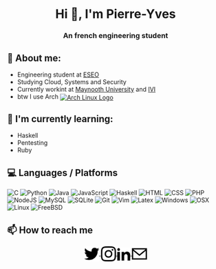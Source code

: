 <!--
**yttrion/yttrion** is a ✨ _special_ ✨ repository because its `README.md` (this file) appears on your GitHub profile.
-->
<h1 align="center">Hi 👋, I'm Pierre-Yves</h1>
<h3 align="center">An french engineering student</h3>

## :book: About me:
- Engineering student at [ESEO](https://eseo.fr/en/)
- Studying Cloud, Systems and Security
- Currently workint at [Maynooth University](https://www.maynoothuniversity.ie/) and [IVI](https://ivi.ie)
- btw I use Arch [<img src="https://raw.githubusercontent.com/Raymo111/Raymo111/master/socials/arch.svg" height="30em" align="center" alt="Arch Linux Logo" title="Arch Linux Logo"/>](https://archlinux.org/)
## 🌱 I'm currently learning:
- Haskell
- Pentesting
- Ruby

## :computer: Languages / Platforms


![C](https://img.shields.io/badge/-C-1AA946?style=for-the-badge&logo=c&logoColor=ffffff)
![Python](https://img.shields.io/badge/-Python-3776AB?style=for-the-badge&logo=python&logoColor=ffffff)
![Java](https://img.shields.io/badge/-Java-f89820?style=for-the-badge&logo=java&logoColor=ffffff)
![JavaScript](https://img.shields.io/badge/-JavaScript-F7DF1C?style=for-the-badge&logo=javascript&logoColor=000000)
![Haskell](https://img.shields.io/badge/-Haskell-D8D8D8?style=for-the-badge&logo=haskell&logoColor=000000)
![HTML](https://img.shields.io/badge/-HTML-e34c26?style=for-the-badge&logo=html5&logoColor=ffffff)
![CSS](https://img.shields.io/badge/-CSS-2965f1?style=for-the-badge&logo=css3&logoColor=ffffff)
![PHP](https://img.shields.io/badge/-PHP-474A8A?style=for-the-badge&logo=php&logoColor=ffffff)
![NodeJS](https://img.shields.io/badge/-Node.js-3c873a?style=for-the-badge&logo=node.js&logoColor=ffffff)
![MySQL](https://img.shields.io/badge/-MySQL-4479A1?style=for-the-badge&logo=MySQL&logoColor=ffffff)
![SQLite](https://img.shields.io/badge/-SQLite-1d97e2?style=for-the-badge&logo=sqlite&logoColor=ffffff)
![Git](https://img.shields.io/badge/-Git-%23F05032?style=for-the-badge&logo=git&logoColor=%23ffffff)
![Vim](https://img.shields.io/badge/-Vim-3c873a?style=for-the-badge&logo=vim&logoColor=ffffff)
![Latex](https://img.shields.io/badge/-Latex-1bc0b7?style=for-the-badge&logo=latex&logoColor=ffffff)
![Windows](https://img.shields.io/badge/-Windows-1075da?style=for-the-badge&logo=windows&logoColor=ffffff)
![OSX](https://img.shields.io/badge/-OSX-cfd0d0?style=for-the-badge&logo=apple&logoColor=000000)
![Linux](https://img.shields.io/badge/-Linux-ffa600?style=for-the-badge&logo=linux&logoColor=ffffff)
![FreeBSD](https://img.shields.io/badge/-FreeBSD-fa3f05?style=for-the-badge&logo=freebsd&logoColor=ffffff)



## 📫 How to reach me
<p align="center">
	<a href="https://twitter.com/pydouault" target="blank">
		<img align="center" src="https://github.com/yttrion/yttrion/blob/master/assets/twitter.svg" alt="pydouault" height="35" width="35" />
	</a>
	<a href="https://instagram.com/pydouault" target="blank">
		<img align="center" src="https://github.com/yttrion/yttrion/blob/master/assets/instagram.svg" alt="pydouault" height="35" width="35" />
	</a>
	<a href="https://fr.linkedin.com/in/pierre-yves-douault-a1a8b8182" target="blank">
		<img align="center" src="https://github.com/yttrion/yttrion/blob/master/assets/linkedin.svg" alt="pydouault" height="30" width="30" />
	</a>
	<a href="mailto:pierreyvesdouault@protonmail.com" target="blank">
		<img align="center" src="https://github.com/yttrion/yttrion/blob/master/assets/email.svg" alt="pydouault" height="35" width="35" />
	</a>
</p>
